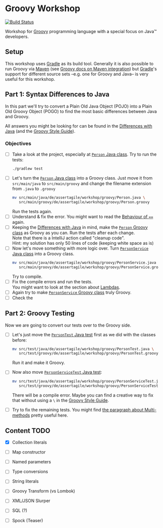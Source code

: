 # Groovy Workshop

[![Build Status](https://travis-ci.org/mkutz/groovy-workshop.svg?branch=master)](https://travis-ci.org/mkutz/groovy-workshop)

Workshop for [Groovy] programming language with a special focus on Java™ developers.

## Setup

This workshop uses [Gradle] as its build tool. Generally it is also possible to run Groovy via [Maven] (see [Groovy docs on Maven integration]) but [Gradle]'s support for different source sets –e.g. one for Groovy and Java– is very useful for this workshop.

## Part 1: Syntax Differences to Java

In this part we'll try to convert a Plain Old Java Object (POJO) into a Plain Old Groovy Object (POGO) to find the most basic differences between Java and Groovy.

All answers you might be looking for can be found in the [Differences with Java] (and the [Groovy Style Guide]).

### Objectives

- [ ] Take a look at the project, especially at [`Person` Java class]. Try to run the tests:
  ```bash
  ./gradlew test
  ```
- [ ] Let's turn the [`Person` Java class] into a Groovy class. Just move it from `src/main/java` to `src/main/groovy` and change the filename extension from `.java` to `.groovy`
  ```bash
  mv src/main/java/de/assertagile/workshop/groovy/Person.java \
     src/main/groovy/de/assertagile/workshop/groovy/Person.groovy
  ```
  Run the tests again.
- [ ] Understand & fix the error. You might want to read the [Behaviour of `==`](http://groovy-lang.org/differences.html#_behaviour_of_code_code) again.
- [ ] Keeping the [Differences with Java] in mind, make the [`Person` Groovy class] as Groovy as you can. Run the tests after each change.\
  Note that there is a IntelliJ action called "cleanup code".\
  Hint: my solution has only 50 lines of code (keeping white space as is)
- [ ] Now let's move something with more logic over. Turn [`PersonService` Java class] into a Groovy class.
  ```bash
  mv src/main/java/de/assertagile/workshop/groovy/PersonService.java \
     src/main/groovy/de/assertagile/workshop/groovy/PersonService.groovy
  ```
  Try to compile.
- [ ] Fix the compile errors and run the tests.\
  You might want to look at the section about [Lambdas](http://groovy-lang.org/differences.html#_lambdas).
- [ ] Again try to make [`PersonService` Groovy class] truly Groovy.
- [ ] Check the 

## Part 2: Groovy Testing

Now we are going to convert our tests over to the Groovy side.

- [ ] Let's just move the [`PersonTest` Java test] first as we did with the classes before:
  ```bash
  mv src/test/java/de/assertagile/workshop/groovy/PersonTest.java \
     src/test/groovy/de/assertagile/workshop/groovy/PersonTest.groovy
  ```
  Run it and make it Groovy.
- [ ] Now also move [`PersonServiceTest` Java test]:
  ```bash
  mv src/test/java/de/assertagile/workshop/groovy/PersonServiceTest.java \
     src/test/groovy/de/assertagile/workshop/groovy/PersonServiceTest.groovy
  ```
  There will be a compile error. Maybe you can find a creative way to fix that without using a `\` in the [Groovy Style Guide].
- [ ] Try to fix the remaining tests. You might find [the paragraph about Multi-methods](http://groovy-lang.org/differences.html#_multi_methods) pretty useful here.



## Content TODO
- [X] Collection literals
- [ ] Map constructor
- [ ] Named parameters
- [ ] Type conversions
- [ ] String literals
- [ ] Groovy Transform (vs Lombok)
- [ ] XML/JSON Slurper
- [ ] SQL (?)
- [ ] Spock (Teaser)


[Groovy]: <http://www.groovy-lang.org/>
[Gradle]: <https://gradle.org/>
[Maven]: <https://maven.apache.org/>
[Groovy docs on Maven integration]: <http://docs.groovy-lang.org/latest/html/documentation/tools-groovyc.html#_maven_integration>
[Differences with Java]: <http://groovy-lang.org/differences.html>
[Groovy Style Guide]: <http://groovy-lang.org/style-guide.html>
[`Person` Java class]: <src/main/java/de/assertagile/workshop/groovy/Person.java>
[`PersonService` Java class]: <src/main/java/de/assertagile/workshop/groovy/PersonService.java>
[`Person` Groovy class]: <src/main/groovy/de/assertagile/workshop/groovy/Person.groovy>
[`PersonService` Groovy class]: <src/main/groovy/de/assertagile/workshop/groovy/Person.groovy>
[`PersonTest` Java test]: <src/test/java/de/assertagile/workshop/groovy/PersonTest.java>
[`PersonServiceTest` Java test]: <src/test/java/de/assertagile/workshop/groovy/PersonServiceTest.java>
[`PersonTest` Groovy test]: <src/test/groovy/de/assertagile/workshop/groovy/PersonTest.groovy>
[`PersonServiceTest` Groovy test]: <src/test/groovy/de/assertagile/workshop/groovy/PersonServiceTest.groovy>